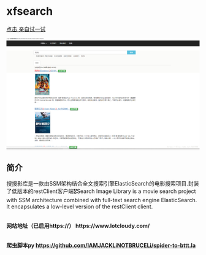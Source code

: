 # xfsearch


 <a href="https://www.lotcloudy.com/search.do?text=%E6%AD%BB%E4%BE%8D2">点击 亲自试一试</a>

 <img src="/image/show.png" alt="Ö÷Ò³" style="max-width:100%;"><br/>


<h2>简介</h2>
<p>搜搜影库是一款由SSM架构结合全文搜索引擎ElasticSearch的电影搜索项目.封装了低版本的restClient客户端🎖Search Image Library is a movie search project with SSM architecture combined with full-text search engine ElasticSearch. It encapsulates a low-level version of the restClient client.</p>

<br/>
<b>网站地址（已启用https://） https://www.lotcloudy.com/</b><br/><br/>

<b>爬虫脚本py https://github.com/IAMJACKLiNOTBRUCELi/spider-to-bttt.la<b/>
